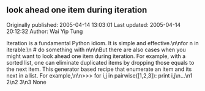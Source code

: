 ## look ahead one item during iteration 
Originally published: 2005-04-14 13:03:01 
Last updated: 2005-04-14 20:12:32 
Author: Wai Yip Tung 
 
Iteration is a fundamental Python idiom. It is simple and effective.\n\nfor n in iterable:\n  # do something with n\n\nBut there are also cases when you might want to look ahead one item during iteration. For example, with a sorted list, one can eliminate duplicated items by dropping those equals to the next item. This generator based recipe that enumerate an item and its next in a list. For example,\n\n>>> for i,j in pairwise([1,2,3]): print i,j\n...\n1 2\n2 3\n3 None